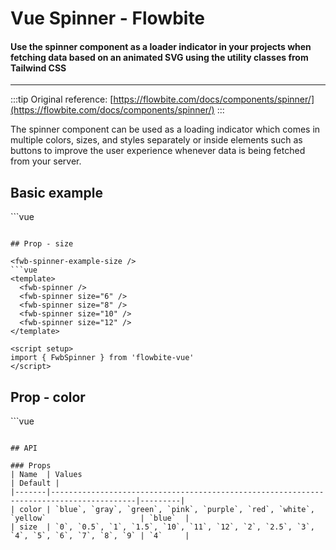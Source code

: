 <script setup>
import FwbSpinnerExample from './spinner/examples/FwbSpinnerExample.vue'
import FwbSpinnerExampleColor from './spinner/examples/FwbSpinnerExampleColor.vue'
import FwbSpinnerExampleSize from './spinner/examples/FwbSpinnerExampleSize.vue'
</script>

# Vue Spinner - Flowbite

#### Use the spinner component as a loader indicator in your projects when fetching data based on an animated SVG using the utility classes from Tailwind CSS

---

:::tip
Original reference: [https://flowbite.com/docs/components/spinner/](https://flowbite.com/docs/components/spinner/)
:::

The spinner component can be used as a loading indicator which comes in multiple colors, sizes, and styles separately or inside elements such as buttons to improve the user experience whenever data is being fetched from your server.

## Basic example

<fwb-spinner-example />
```vue
<template>
  <fwb-spinner />
</template>

<script setup>
import { FwbSpinner } from 'flowbite-vue'
</script>
```

## Prop - size

<fwb-spinner-example-size />
```vue
<template>
  <fwb-spinner />
  <fwb-spinner size="6" />
  <fwb-spinner size="8" />
  <fwb-spinner size="10" />
  <fwb-spinner size="12" />
</template>

<script setup>
import { FwbSpinner } from 'flowbite-vue'
</script>
```

## Prop - color

<fwb-spinner-example-color />
```vue
<template>
  <fwb-spinner color="blue" />
  <fwb-spinner color="gray" />
  <fwb-spinner color="green" />
  <fwb-spinner color="pink" />
  <fwb-spinner color="purple" />
  <fwb-spinner color="red" />
  <fwb-spinner color="white" />
  <fwb-spinner color="yellow" />
  <fwb-spinner color="#3fb984" /> <!-- Custom color -->
</template>

<script setup>
import { FwbSpinner } from 'flowbite-vue'
</script>
```

## API

### Props
| Name  | Values                                                                                  | Default |
|-------|-----------------------------------------------------------------------------------------|---------|
| color | `blue`, `gray`, `green`, `pink`, `purple`, `red`, `white`, `yellow`                     | `blue`  |
| size  | `0`, `0.5`, `1`, `1.5`, `10`, `11`, `12`, `2`, `2.5`, `3`, `4`, `5`, `6`, `7`, `8`, `9` | `4`     |
